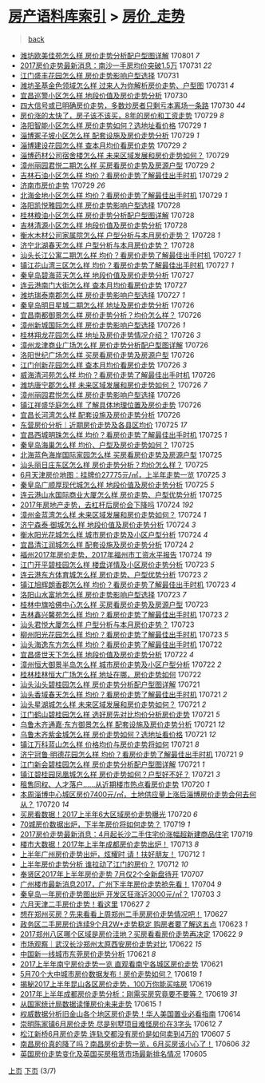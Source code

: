 [房产语料库索引](../../README.md)  > [房价_走势](房价_走势.md)
====
> [back](../README.md)

- [潍坊欧美佳苑怎么样 房价走势分析配户型图详解](http://jkwz.applinzi.com/ittc/6996801215869223953.html#%E6%BD%8D%E5%9D%8A%E6%AC%A7%E7%BE%8E%E4%BD%B3%E8%8B%91%E6%80%8E%E4%B9%88%E6%A0%B7+%E6%88%BF%E4%BB%B7%E8%B5%B0%E5%8A%BF%E5%88%86%E6%9E%90%E9%85%8D%E6%88%B7%E5%9E%8B%E5%9B%BE%E8%AF%A6%E8%A7%A3) 170801 *7* 
- [2017房价走势最新消息：南沙一手房均价突破1.5万](http://jkwz.applinzi.com/ittc/6996527838768137233.html#2017%E6%88%BF%E4%BB%B7%E8%B5%B0%E5%8A%BF%E6%9C%80%E6%96%B0%E6%B6%88%E6%81%AF%EF%BC%9A%E5%8D%97%E6%B2%99%E4%B8%80%E6%89%8B%E6%88%BF%E5%9D%87%E4%BB%B7%E7%AA%81%E7%A0%B41.5%E4%B8%87) 170731 *22* 
- [江门盛丰花园怎么样 房价走势影响户型选择](http://jkwz.applinzi.com/ittc/6996473190770279440.html#%E6%B1%9F%E9%97%A8%E7%9B%9B%E4%B8%B0%E8%8A%B1%E5%9B%AD%E6%80%8E%E4%B9%88%E6%A0%B7+%E6%88%BF%E4%BB%B7%E8%B5%B0%E5%8A%BF%E5%BD%B1%E5%93%8D%E6%88%B7%E5%9E%8B%E9%80%89%E6%8B%A9) 170731  
- [潍坊圣基金色领域怎么样 过来人为你解析房价走势、户型图](http://jkwz.applinzi.com/ittc/6996412143690581008.html#%E6%BD%8D%E5%9D%8A%E5%9C%A3%E5%9F%BA%E9%87%91%E8%89%B2%E9%A2%86%E5%9F%9F%E6%80%8E%E4%B9%88%E6%A0%B7+%E8%BF%87%E6%9D%A5%E4%BA%BA%E4%B8%BA%E4%BD%A0%E8%A7%A3%E6%9E%90%E6%88%BF%E4%BB%B7%E8%B5%B0%E5%8A%BF%E3%80%81%E6%88%B7%E5%9E%8B%E5%9B%BE) 170731 *4* 
- [宜昌巡警小区怎么样 地段价值及房价走势分析](http://jkwz.applinzi.com/ittc/6996044443478918160.html#%E5%AE%9C%E6%98%8C%E5%B7%A1%E8%AD%A6%E5%B0%8F%E5%8C%BA%E6%80%8E%E4%B9%88%E6%A0%B7+%E5%9C%B0%E6%AE%B5%E4%BB%B7%E5%80%BC%E5%8F%8A%E6%88%BF%E4%BB%B7%E8%B5%B0%E5%8A%BF%E5%88%86%E6%9E%90) 170730  
- [四大信号或已明确房价走势，多数炒房者只剩亏本离场一条路](http://jkwz.applinzi.com/ittc/6995933217470022673.html#%E5%9B%9B%E5%A4%A7%E4%BF%A1%E5%8F%B7%E6%88%96%E5%B7%B2%E6%98%8E%E7%A1%AE%E6%88%BF%E4%BB%B7%E8%B5%B0%E5%8A%BF%EF%BC%8C%E5%A4%9A%E6%95%B0%E7%82%92%E6%88%BF%E8%80%85%E5%8F%AA%E5%89%A9%E4%BA%8F%E6%9C%AC%E7%A6%BB%E5%9C%BA%E4%B8%80%E6%9D%A1%E8%B7%AF) 170730 *44* 
- [房价涨的太快了，房子该不该买，8年的房价和工资走势](http://jkwz.applinzi.com/ittc/6995762454439920656.html#%E6%88%BF%E4%BB%B7%E6%B6%A8%E7%9A%84%E5%A4%AA%E5%BF%AB%E4%BA%86%EF%BC%8C%E6%88%BF%E5%AD%90%E8%AF%A5%E4%B8%8D%E8%AF%A5%E4%B9%B0%EF%BC%8C8%E5%B9%B4%E7%9A%84%E6%88%BF%E4%BB%B7%E5%92%8C%E5%B7%A5%E8%B5%84%E8%B5%B0%E5%8A%BF) 170729 *8* 
- [洛阳智能小区怎么样 房价走势如何？选地址看价格](http://jkwz.applinzi.com/ittc/6995729020766127121.html#%E6%B4%9B%E9%98%B3%E6%99%BA%E8%83%BD%E5%B0%8F%E5%8C%BA%E6%80%8E%E4%B9%88%E6%A0%B7+%E6%88%BF%E4%BB%B7%E8%B5%B0%E5%8A%BF%E5%A6%82%E4%BD%95%EF%BC%9F%E9%80%89%E5%9C%B0%E5%9D%80%E7%9C%8B%E4%BB%B7%E6%A0%BC) 170729 *1* 
- [淄博冢子坡小区怎么样 配套设施及房价走势分析](http://jkwz.applinzi.com/ittc/6995726207516410897.html#%E6%B7%84%E5%8D%9A%E5%86%A2%E5%AD%90%E5%9D%A1%E5%B0%8F%E5%8C%BA%E6%80%8E%E4%B9%88%E6%A0%B7+%E9%85%8D%E5%A5%97%E8%AE%BE%E6%96%BD%E5%8F%8A%E6%88%BF%E4%BB%B7%E8%B5%B0%E5%8A%BF%E5%88%86%E6%9E%90) 170729 *1* 
- [淄博建设花园怎么样 查本月均价看房价走势](http://jkwz.applinzi.com/ittc/6995721509128373264.html#%E6%B7%84%E5%8D%9A%E5%BB%BA%E8%AE%BE%E8%8A%B1%E5%9B%AD%E6%80%8E%E4%B9%88%E6%A0%B7+%E6%9F%A5%E6%9C%AC%E6%9C%88%E5%9D%87%E4%BB%B7%E7%9C%8B%E6%88%BF%E4%BB%B7%E8%B5%B0%E5%8A%BF) 170729 *2* 
- [淄博药材公司宿舍楼怎么样 未来区域发展和房价走势如何？](http://jkwz.applinzi.com/ittc/6995713164103386128.html#%E6%B7%84%E5%8D%9A%E8%8D%AF%E6%9D%90%E5%85%AC%E5%8F%B8%E5%AE%BF%E8%88%8D%E6%A5%BC%E6%80%8E%E4%B9%88%E6%A0%B7+%E6%9C%AA%E6%9D%A5%E5%8C%BA%E5%9F%9F%E5%8F%91%E5%B1%95%E5%92%8C%E6%88%BF%E4%BB%B7%E8%B5%B0%E5%8A%BF%E5%A6%82%E4%BD%95%EF%BC%9F) 170729  
- [漳州丽园君悦二期怎么样 买房看房价走势及房源户型](http://jkwz.applinzi.com/ittc/6995703337817998353.html#%E6%BC%B3%E5%B7%9E%E4%B8%BD%E5%9B%AD%E5%90%9B%E6%82%A6%E4%BA%8C%E6%9C%9F%E6%80%8E%E4%B9%88%E6%A0%B7+%E4%B9%B0%E6%88%BF%E7%9C%8B%E6%88%BF%E4%BB%B7%E8%B5%B0%E5%8A%BF%E5%8F%8A%E6%88%BF%E6%BA%90%E6%88%B7%E5%9E%8B) 170729 *2* 
- [吉林石油小区怎么样 均价？看房价走势了解最佳出手时机](http://jkwz.applinzi.com/ittc/6995684284449686545.html#%E5%90%89%E6%9E%97%E7%9F%B3%E6%B2%B9%E5%B0%8F%E5%8C%BA%E6%80%8E%E4%B9%88%E6%A0%B7+%E5%9D%87%E4%BB%B7%EF%BC%9F%E7%9C%8B%E6%88%BF%E4%BB%B7%E8%B5%B0%E5%8A%BF%E4%BA%86%E8%A7%A3%E6%9C%80%E4%BD%B3%E5%87%BA%E6%89%8B%E6%97%B6%E6%9C%BA) 170729 *2* 
- [济南市房价走势](http://jkwz.applinzi.com/ittc/6995669329897849873.html#%E6%B5%8E%E5%8D%97%E5%B8%82%E6%88%BF%E4%BB%B7%E8%B5%B0%E5%8A%BF) 170729 *26* 
- [北海金地小区怎么样 均价？看房价走势了解最佳出手时机](http://jkwz.applinzi.com/ittc/6995668357729485840.html#%E5%8C%97%E6%B5%B7%E9%87%91%E5%9C%B0%E5%B0%8F%E5%8C%BA%E6%80%8E%E4%B9%88%E6%A0%B7+%E5%9D%87%E4%BB%B7%EF%BC%9F%E7%9C%8B%E6%88%BF%E4%BB%B7%E8%B5%B0%E5%8A%BF%E4%BA%86%E8%A7%A3%E6%9C%80%E4%BD%B3%E5%87%BA%E6%89%8B%E6%97%B6%E6%9C%BA) 170729 *1* 
- [洛阳凯悦雅园怎么样 房价走势影响户型选择](http://jkwz.applinzi.com/ittc/6995358643107922960.html#%E6%B4%9B%E9%98%B3%E5%87%AF%E6%82%A6%E9%9B%85%E5%9B%AD%E6%80%8E%E4%B9%88%E6%A0%B7+%E6%88%BF%E4%BB%B7%E8%B5%B0%E5%8A%BF%E5%BD%B1%E5%93%8D%E6%88%B7%E5%9E%8B%E9%80%89%E6%8B%A9) 170728  
- [桂林粮油小区怎么样 房价走势分析配户型图详解](http://jkwz.applinzi.com/ittc/6995351612699444240.html#%E6%A1%82%E6%9E%97%E7%B2%AE%E6%B2%B9%E5%B0%8F%E5%8C%BA%E6%80%8E%E4%B9%88%E6%A0%B7+%E6%88%BF%E4%BB%B7%E8%B5%B0%E5%8A%BF%E5%88%86%E6%9E%90%E9%85%8D%E6%88%B7%E5%9E%8B%E5%9B%BE%E8%AF%A6%E8%A7%A3) 170728  
- [吉林清源小区怎么样 地段价值及房价走势分析](http://jkwz.applinzi.com/ittc/6995347142083085329.html#%E5%90%89%E6%9E%97%E6%B8%85%E6%BA%90%E5%B0%8F%E5%8C%BA%E6%80%8E%E4%B9%88%E6%A0%B7+%E5%9C%B0%E6%AE%B5%E4%BB%B7%E5%80%BC%E5%8F%8A%E6%88%BF%E4%BB%B7%E8%B5%B0%E5%8A%BF%E5%88%86%E6%9E%90) 170728  
- [衡水木材公司家属院怎么样 户型分析与本月房价走势？](http://jkwz.applinzi.com/ittc/6995320214672376848.html#%E8%A1%A1%E6%B0%B4%E6%9C%A8%E6%9D%90%E5%85%AC%E5%8F%B8%E5%AE%B6%E5%B1%9E%E9%99%A2%E6%80%8E%E4%B9%88%E6%A0%B7+%E6%88%B7%E5%9E%8B%E5%88%86%E6%9E%90%E4%B8%8E%E6%9C%AC%E6%9C%88%E6%88%BF%E4%BB%B7%E8%B5%B0%E5%8A%BF%EF%BC%9F) 170728 *1* 
- [济宁北湖春天怎么样 户型分析与本月房价走势？](http://jkwz.applinzi.com/ittc/6995311967819269136.html#%E6%B5%8E%E5%AE%81%E5%8C%97%E6%B9%96%E6%98%A5%E5%A4%A9%E6%80%8E%E4%B9%88%E6%A0%B7+%E6%88%B7%E5%9E%8B%E5%88%86%E6%9E%90%E4%B8%8E%E6%9C%AC%E6%9C%88%E6%88%BF%E4%BB%B7%E8%B5%B0%E5%8A%BF%EF%BC%9F) 170728  
- [汕头长江公寓二期怎么样 均价？看房价走势了解最佳出手时机](http://jkwz.applinzi.com/ittc/6994973176155866129.html#%E6%B1%95%E5%A4%B4%E9%95%BF%E6%B1%9F%E5%85%AC%E5%AF%93%E4%BA%8C%E6%9C%9F%E6%80%8E%E4%B9%88%E6%A0%B7+%E5%9D%87%E4%BB%B7%EF%BC%9F%E7%9C%8B%E6%88%BF%E4%BB%B7%E8%B5%B0%E5%8A%BF%E4%BA%86%E8%A7%A3%E6%9C%80%E4%BD%B3%E5%87%BA%E6%89%8B%E6%97%B6%E6%9C%BA) 170727 *1* 
- [镇江花山湾三区怎么样 均价？看房价走势了解最佳出手时机](http://jkwz.applinzi.com/ittc/6994965324204868624.html#%E9%95%87%E6%B1%9F%E8%8A%B1%E5%B1%B1%E6%B9%BE%E4%B8%89%E5%8C%BA%E6%80%8E%E4%B9%88%E6%A0%B7+%E5%9D%87%E4%BB%B7%EF%BC%9F%E7%9C%8B%E6%88%BF%E4%BB%B7%E8%B5%B0%E5%8A%BF%E4%BA%86%E8%A7%A3%E6%9C%80%E4%BD%B3%E5%87%BA%E6%89%8B%E6%97%B6%E6%9C%BA) 170727 *1* 
- [秦皇岛碧海蓝天怎么样 地段价值及房价走势分析](http://jkwz.applinzi.com/ittc/6994941276175467536.html#%E7%A7%A6%E7%9A%87%E5%B2%9B%E7%A2%A7%E6%B5%B7%E8%93%9D%E5%A4%A9%E6%80%8E%E4%B9%88%E6%A0%B7+%E5%9C%B0%E6%AE%B5%E4%BB%B7%E5%80%BC%E5%8F%8A%E6%88%BF%E4%BB%B7%E8%B5%B0%E5%8A%BF%E5%88%86%E6%9E%90) 170727  
- [连云港南门大街怎么样 查本月均价看房价走势](http://jkwz.applinzi.com/ittc/6994927998862885904.html#%E8%BF%9E%E4%BA%91%E6%B8%AF%E5%8D%97%E9%97%A8%E5%A4%A7%E8%A1%97%E6%80%8E%E4%B9%88%E6%A0%B7+%E6%9F%A5%E6%9C%AC%E6%9C%88%E5%9D%87%E4%BB%B7%E7%9C%8B%E6%88%BF%E4%BB%B7%E8%B5%B0%E5%8A%BF) 170727  
- [潍坊瑞泰南郡怎么样 房价走势影响户型选择](http://jkwz.applinzi.com/ittc/6994915657475687440.html#%E6%BD%8D%E5%9D%8A%E7%91%9E%E6%B3%B0%E5%8D%97%E9%83%A1%E6%80%8E%E4%B9%88%E6%A0%B7+%E6%88%BF%E4%BB%B7%E8%B5%B0%E5%8A%BF%E5%BD%B1%E5%93%8D%E6%88%B7%E5%9E%8B%E9%80%89%E6%8B%A9) 170727 *1* 
- [秦皇岛明日星城二期怎么样 地址及房价走势分析](http://jkwz.applinzi.com/ittc/6994609393898095633.html#%E7%A7%A6%E7%9A%87%E5%B2%9B%E6%98%8E%E6%97%A5%E6%98%9F%E5%9F%8E%E4%BA%8C%E6%9C%9F%E6%80%8E%E4%B9%88%E6%A0%B7+%E5%9C%B0%E5%9D%80%E5%8F%8A%E6%88%BF%E4%BB%B7%E8%B5%B0%E5%8A%BF%E5%88%86%E6%9E%90) 170726  
- [宜昌南都御景怎么样 房价走势分析？均价怎么样？](http://jkwz.applinzi.com/ittc/6994609375417992208.html#%E5%AE%9C%E6%98%8C%E5%8D%97%E9%83%BD%E5%BE%A1%E6%99%AF%E6%80%8E%E4%B9%88%E6%A0%B7+%E6%88%BF%E4%BB%B7%E8%B5%B0%E5%8A%BF%E5%88%86%E6%9E%90%EF%BC%9F%E5%9D%87%E4%BB%B7%E6%80%8E%E4%B9%88%E6%A0%B7%EF%BC%9F) 170726  
- [漳州新城国际怎么样 房价走势影响户型选择](http://jkwz.applinzi.com/ittc/6994601845404992528.html#%E6%BC%B3%E5%B7%9E%E6%96%B0%E5%9F%8E%E5%9B%BD%E9%99%85%E6%80%8E%E4%B9%88%E6%A0%B7+%E6%88%BF%E4%BB%B7%E8%B5%B0%E5%8A%BF%E5%BD%B1%E5%93%8D%E6%88%B7%E5%9E%8B%E9%80%89%E6%8B%A9) 170726 *1* 
- [桂林翔龙花园怎么样 地址及房价走势情况介绍？](http://jkwz.applinzi.com/ittc/6994601845379826704.html#%E6%A1%82%E6%9E%97%E7%BF%94%E9%BE%99%E8%8A%B1%E5%9B%AD%E6%80%8E%E4%B9%88%E6%A0%B7+%E5%9C%B0%E5%9D%80%E5%8F%8A%E6%88%BF%E4%BB%B7%E8%B5%B0%E5%8A%BF%E6%83%85%E5%86%B5%E4%BB%8B%E7%BB%8D%EF%BC%9F) 170726 *3* 
- [漳州龙津商业广场怎么样 房价走势分析配户型图详解](http://jkwz.applinzi.com/ittc/6994560255772853264.html#%E6%BC%B3%E5%B7%9E%E9%BE%99%E6%B4%A5%E5%95%86%E4%B8%9A%E5%B9%BF%E5%9C%BA%E6%80%8E%E4%B9%88%E6%A0%B7+%E6%88%BF%E4%BB%B7%E8%B5%B0%E5%8A%BF%E5%88%86%E6%9E%90%E9%85%8D%E6%88%B7%E5%9E%8B%E5%9B%BE%E8%AF%A6%E8%A7%A3) 170726  
- [洛阳世纪广场怎么样 买房看房价走势及房源户型](http://jkwz.applinzi.com/ittc/6994559235277718545.html#%E6%B4%9B%E9%98%B3%E4%B8%96%E7%BA%AA%E5%B9%BF%E5%9C%BA%E6%80%8E%E4%B9%88%E6%A0%B7+%E4%B9%B0%E6%88%BF%E7%9C%8B%E6%88%BF%E4%BB%B7%E8%B5%B0%E5%8A%BF%E5%8F%8A%E6%88%BF%E6%BA%90%E6%88%B7%E5%9E%8B) 170726  
- [江门创新花园怎么样 查本月均价看房价走势](http://jkwz.applinzi.com/ittc/6994559216369796112.html#%E6%B1%9F%E9%97%A8%E5%88%9B%E6%96%B0%E8%8A%B1%E5%9B%AD%E6%80%8E%E4%B9%88%E6%A0%B7+%E6%9F%A5%E6%9C%AC%E6%9C%88%E5%9D%87%E4%BB%B7%E7%9C%8B%E6%88%BF%E4%BB%B7%E8%B5%B0%E5%8A%BF) 170726 *3* 
- [威海清河苑怎么样 均价？看房价走势了解最佳出手时机](http://jkwz.applinzi.com/ittc/6994553437487105041.html#%E5%A8%81%E6%B5%B7%E6%B8%85%E6%B2%B3%E8%8B%91%E6%80%8E%E4%B9%88%E6%A0%B7+%E5%9D%87%E4%BB%B7%EF%BC%9F%E7%9C%8B%E6%88%BF%E4%BB%B7%E8%B5%B0%E5%8A%BF%E4%BA%86%E8%A7%A3%E6%9C%80%E4%BD%B3%E5%87%BA%E6%89%8B%E6%97%B6%E6%9C%BA) 170726  
- [潍坊唐宁郡怎么样 未来区域发展和房价走势如何？](http://jkwz.applinzi.com/ittc/6994551919430075408.html#%E6%BD%8D%E5%9D%8A%E5%94%90%E5%AE%81%E9%83%A1%E6%80%8E%E4%B9%88%E6%A0%B7+%E6%9C%AA%E6%9D%A5%E5%8C%BA%E5%9F%9F%E5%8F%91%E5%B1%95%E5%92%8C%E6%88%BF%E4%BB%B7%E8%B5%B0%E5%8A%BF%E5%A6%82%E4%BD%95%EF%BC%9F) 170726 *7* 
- [漳州丽园君悦怎么样 房价走势影响户型选择](http://jkwz.applinzi.com/ittc/6994550385245946896.html#%E6%BC%B3%E5%B7%9E%E4%B8%BD%E5%9B%AD%E5%90%9B%E6%82%A6%E6%80%8E%E4%B9%88%E6%A0%B7+%E6%88%BF%E4%BB%B7%E8%B5%B0%E5%8A%BF%E5%BD%B1%E5%93%8D%E6%88%B7%E5%9E%8B%E9%80%89%E6%8B%A9) 170726  
- [镇江祥盛华庭怎么样 了解具体地理位置及房价走势](http://jkwz.applinzi.com/ittc/6994547529004614672.html#%E9%95%87%E6%B1%9F%E7%A5%A5%E7%9B%9B%E5%8D%8E%E5%BA%AD%E6%80%8E%E4%B9%88%E6%A0%B7+%E4%BA%86%E8%A7%A3%E5%85%B7%E4%BD%93%E5%9C%B0%E7%90%86%E4%BD%8D%E7%BD%AE%E5%8F%8A%E6%88%BF%E4%BB%B7%E8%B5%B0%E5%8A%BF) 170726  
- [宜昌长河湾怎么样 配套设施及房价走势分析](http://jkwz.applinzi.com/ittc/6994534643893011472.html#%E5%AE%9C%E6%98%8C%E9%95%BF%E6%B2%B3%E6%B9%BE%E6%80%8E%E4%B9%88%E6%A0%B7+%E9%85%8D%E5%A5%97%E8%AE%BE%E6%96%BD%E5%8F%8A%E6%88%BF%E4%BB%B7%E8%B5%B0%E5%8A%BF%E5%88%86%E6%9E%90) 170726  
- [东营房价分析｜近期房价走势及各县区均价](http://jkwz.applinzi.com/ittc/6994309725809017872.html#%E4%B8%9C%E8%90%A5%E6%88%BF%E4%BB%B7%E5%88%86%E6%9E%90%EF%BD%9C%E8%BF%91%E6%9C%9F%E6%88%BF%E4%BB%B7%E8%B5%B0%E5%8A%BF%E5%8F%8A%E5%90%84%E5%8E%BF%E5%8C%BA%E5%9D%87%E4%BB%B7) 170725 *17* 
- [宜昌西城明珠怎么样 均价？看房价走势了解最佳出手时机](http://jkwz.applinzi.com/ittc/6994244272583607312.html#%E5%AE%9C%E6%98%8C%E8%A5%BF%E5%9F%8E%E6%98%8E%E7%8F%A0%E6%80%8E%E4%B9%88%E6%A0%B7+%E5%9D%87%E4%BB%B7%EF%BC%9F%E7%9C%8B%E6%88%BF%E4%BB%B7%E8%B5%B0%E5%8A%BF%E4%BA%86%E8%A7%A3%E6%9C%80%E4%BD%B3%E5%87%BA%E6%89%8B%E6%97%B6%E6%9C%BA) 170725 *1* 
- [秦皇岛海巢怎么样 均价、户型及房价走势如何？](http://jkwz.applinzi.com/ittc/6994220229889360913.html#%E7%A7%A6%E7%9A%87%E5%B2%9B%E6%B5%B7%E5%B7%A2%E6%80%8E%E4%B9%88%E6%A0%B7+%E5%9D%87%E4%BB%B7%E3%80%81%E6%88%B7%E5%9E%8B%E5%8F%8A%E6%88%BF%E4%BB%B7%E8%B5%B0%E5%8A%BF%E5%A6%82%E4%BD%95%EF%BC%9F) 170725  
- [北海蓝色海岸国际家园怎么样 买房看房价走势及房源户型](http://jkwz.applinzi.com/ittc/6994217917150135313.html#%E5%8C%97%E6%B5%B7%E8%93%9D%E8%89%B2%E6%B5%B7%E5%B2%B8%E5%9B%BD%E9%99%85%E5%AE%B6%E5%9B%AD%E6%80%8E%E4%B9%88%E6%A0%B7+%E4%B9%B0%E6%88%BF%E7%9C%8B%E6%88%BF%E4%BB%B7%E8%B5%B0%E5%8A%BF%E5%8F%8A%E6%88%BF%E6%BA%90%E6%88%B7%E5%9E%8B) 170725  
- [汕头丽日庄东区怎么样 房价走势分析？均价怎么样？](http://jkwz.applinzi.com/ittc/6994192035601712144.html#%E6%B1%95%E5%A4%B4%E4%B8%BD%E6%97%A5%E5%BA%84%E4%B8%9C%E5%8C%BA%E6%80%8E%E4%B9%88%E6%A0%B7+%E6%88%BF%E4%BB%B7%E8%B5%B0%E5%8A%BF%E5%88%86%E6%9E%90%EF%BC%9F%E5%9D%87%E4%BB%B7%E6%80%8E%E4%B9%88%E6%A0%B7%EF%BC%9F) 170725  
- [6月天津房价地图：挂牌价27775元/㎡，上半年走势一览](http://jkwz.applinzi.com/ittc/6994191805347005456.html#6%E6%9C%88%E5%A4%A9%E6%B4%A5%E6%88%BF%E4%BB%B7%E5%9C%B0%E5%9B%BE%EF%BC%9A%E6%8C%82%E7%89%8C%E4%BB%B727775%E5%85%83%2F%E3%8E%A1%EF%BC%8C%E4%B8%8A%E5%8D%8A%E5%B9%B4%E8%B5%B0%E5%8A%BF%E4%B8%80%E8%A7%88) 170725 *3* 
- [秦皇岛广顺厚现代城怎么样 地段价值及房价走势分析](http://jkwz.applinzi.com/ittc/6994181592703304721.html#%E7%A7%A6%E7%9A%87%E5%B2%9B%E5%B9%BF%E9%A1%BA%E5%8E%9A%E7%8E%B0%E4%BB%A3%E5%9F%8E%E6%80%8E%E4%B9%88%E6%A0%B7+%E5%9C%B0%E6%AE%B5%E4%BB%B7%E5%80%BC%E5%8F%8A%E6%88%BF%E4%BB%B7%E8%B5%B0%E5%8A%BF%E5%88%86%E6%9E%90) 170725 *5* 
- [连云港山水国际商业大厦怎么样 房价走势、户型优势分析](http://jkwz.applinzi.com/ittc/6994177752650220560.html#%E8%BF%9E%E4%BA%91%E6%B8%AF%E5%B1%B1%E6%B0%B4%E5%9B%BD%E9%99%85%E5%95%86%E4%B8%9A%E5%A4%A7%E5%8E%A6%E6%80%8E%E4%B9%88%E6%A0%B7+%E6%88%BF%E4%BB%B7%E8%B5%B0%E5%8A%BF%E3%80%81%E6%88%B7%E5%9E%8B%E4%BC%98%E5%8A%BF%E5%88%86%E6%9E%90) 170725  
- [2017年房地产走势，去杠杆后房价会下降吗](http://jkwz.applinzi.com/ittc/6993913881205146640.html#2017%E5%B9%B4%E6%88%BF%E5%9C%B0%E4%BA%A7%E8%B5%B0%E5%8A%BF%EF%BC%8C%E5%8E%BB%E6%9D%A0%E6%9D%86%E5%90%8E%E6%88%BF%E4%BB%B7%E4%BC%9A%E4%B8%8B%E9%99%8D%E5%90%97) 170724 *192* 
- [漳州金蓝湾怎么样 未来区域发展和房价走势如何？](http://jkwz.applinzi.com/ittc/6993881663430722576.html#%E6%BC%B3%E5%B7%9E%E9%87%91%E8%93%9D%E6%B9%BE%E6%80%8E%E4%B9%88%E6%A0%B7+%E6%9C%AA%E6%9D%A5%E5%8C%BA%E5%9F%9F%E5%8F%91%E5%B1%95%E5%92%8C%E6%88%BF%E4%BB%B7%E8%B5%B0%E5%8A%BF%E5%A6%82%E4%BD%95%EF%BC%9F) 170724 *1* 
- [济宁森泰·御城怎么样 地段价值及房价走势分析](http://jkwz.applinzi.com/ittc/6993871573730460689.html#%E6%B5%8E%E5%AE%81%E6%A3%AE%E6%B3%B0%C2%B7%E5%BE%A1%E5%9F%8E%E6%80%8E%E4%B9%88%E6%A0%B7+%E5%9C%B0%E6%AE%B5%E4%BB%B7%E5%80%BC%E5%8F%8A%E6%88%BF%E4%BB%B7%E8%B5%B0%E5%8A%BF%E5%88%86%E6%9E%90) 170724 *3* 
- [衡水阳光花城怎么样 城市房价走势及小区户型分析](http://jkwz.applinzi.com/ittc/6993854046577099793.html#%E8%A1%A1%E6%B0%B4%E9%98%B3%E5%85%89%E8%8A%B1%E5%9F%8E%E6%80%8E%E4%B9%88%E6%A0%B7+%E5%9F%8E%E5%B8%82%E6%88%BF%E4%BB%B7%E8%B5%B0%E5%8A%BF%E5%8F%8A%E5%B0%8F%E5%8C%BA%E6%88%B7%E5%9E%8B%E5%88%86%E6%9E%90) 170724 *4* 
- [宜昌清江润城怎么样 配套设施及房价走势分析](http://jkwz.applinzi.com/ittc/6993801338604225552.html#%E5%AE%9C%E6%98%8C%E6%B8%85%E6%B1%9F%E6%B6%A6%E5%9F%8E%E6%80%8E%E4%B9%88%E6%A0%B7+%E9%85%8D%E5%A5%97%E8%AE%BE%E6%96%BD%E5%8F%8A%E6%88%BF%E4%BB%B7%E8%B5%B0%E5%8A%BF%E5%88%86%E6%9E%90) 170724 *2* 
- [福州2017年房价走势，2017年福州市工资水平报告](http://jkwz.applinzi.com/ittc/6993786558317331472.html#%E7%A6%8F%E5%B7%9E2017%E5%B9%B4%E6%88%BF%E4%BB%B7%E8%B5%B0%E5%8A%BF%EF%BC%8C2017%E5%B9%B4%E7%A6%8F%E5%B7%9E%E5%B8%82%E5%B7%A5%E8%B5%84%E6%B0%B4%E5%B9%B3%E6%8A%A5%E5%91%8A) 170724 *19* 
- [江门开平碧桂园怎么样 楼盘详情及小区房价走势分析](http://jkwz.applinzi.com/ittc/6993499568355148816.html#%E6%B1%9F%E9%97%A8%E5%BC%80%E5%B9%B3%E7%A2%A7%E6%A1%82%E5%9B%AD%E6%80%8E%E4%B9%88%E6%A0%B7+%E6%A5%BC%E7%9B%98%E8%AF%A6%E6%83%85%E5%8F%8A%E5%B0%8F%E5%8C%BA%E6%88%BF%E4%BB%B7%E8%B5%B0%E5%8A%BF%E5%88%86%E6%9E%90) 170723 *5* 
- [连云港东方体育城怎么样 房价走势、户型优势分析](http://jkwz.applinzi.com/ittc/6993485005039600656.html#%E8%BF%9E%E4%BA%91%E6%B8%AF%E4%B8%9C%E6%96%B9%E4%BD%93%E8%82%B2%E5%9F%8E%E6%80%8E%E4%B9%88%E6%A0%B7+%E6%88%BF%E4%BB%B7%E8%B5%B0%E5%8A%BF%E3%80%81%E6%88%B7%E5%9E%8B%E4%BC%98%E5%8A%BF%E5%88%86%E6%9E%90) 170723 *2* 
- [镇江旭辉朗香郡怎么样 均价？看房价走势了解最佳出手时机](http://jkwz.applinzi.com/ittc/6993471223001252880.html#%E9%95%87%E6%B1%9F%E6%97%AD%E8%BE%89%E6%9C%97%E9%A6%99%E9%83%A1%E6%80%8E%E4%B9%88%E6%A0%B7+%E5%9D%87%E4%BB%B7%EF%BC%9F%E7%9C%8B%E6%88%BF%E4%BB%B7%E8%B5%B0%E5%8A%BF%E4%BA%86%E8%A7%A3%E6%9C%80%E4%BD%B3%E5%87%BA%E6%89%8B%E6%97%B6%E6%9C%BA) 170723 *4* 
- [洛阳山水富地怎么样 房价走势影响户型选择](http://jkwz.applinzi.com/ittc/6993465133568099345.html#%E6%B4%9B%E9%98%B3%E5%B1%B1%E6%B0%B4%E5%AF%8C%E5%9C%B0%E6%80%8E%E4%B9%88%E6%A0%B7+%E6%88%BF%E4%BB%B7%E8%B5%B0%E5%8A%BF%E5%BD%B1%E5%93%8D%E6%88%B7%E5%9E%8B%E9%80%89%E6%8B%A9) 170723 *7* 
- [桂林中旗哈佛中心怎么样 买房看房价走势及房源户型](http://jkwz.applinzi.com/ittc/6993457256832959504.html#%E6%A1%82%E6%9E%97%E4%B8%AD%E6%97%97%E5%93%88%E4%BD%9B%E4%B8%AD%E5%BF%83%E6%80%8E%E4%B9%88%E6%A0%B7+%E4%B9%B0%E6%88%BF%E7%9C%8B%E6%88%BF%E4%BB%B7%E8%B5%B0%E5%8A%BF%E5%8F%8A%E6%88%BF%E6%BA%90%E6%88%B7%E5%9E%8B) 170723  
- [吉林鑫兴馨苑怎么样 均价？看房价走势了解最佳出手时机](http://jkwz.applinzi.com/ittc/6993453089238303760.html#%E5%90%89%E6%9E%97%E9%91%AB%E5%85%B4%E9%A6%A8%E8%8B%91%E6%80%8E%E4%B9%88%E6%A0%B7+%E5%9D%87%E4%BB%B7%EF%BC%9F%E7%9C%8B%E6%88%BF%E4%BB%B7%E8%B5%B0%E5%8A%BF%E4%BA%86%E8%A7%A3%E6%9C%80%E4%BD%B3%E5%87%BA%E6%89%8B%E6%97%B6%E6%9C%BA) 170723 *2* 
- [汕头君悦大厦怎么样 户型分析与本月房价走势？](http://jkwz.applinzi.com/ittc/6993453088110019601.html#%E6%B1%95%E5%A4%B4%E5%90%9B%E6%82%A6%E5%A4%A7%E5%8E%A6%E6%80%8E%E4%B9%88%E6%A0%B7+%E6%88%B7%E5%9E%8B%E5%88%86%E6%9E%90%E4%B8%8E%E6%9C%AC%E6%9C%88%E6%88%BF%E4%BB%B7%E8%B5%B0%E5%8A%BF%EF%BC%9F) 170723  
- [柳州阳光花园怎么样 均价？看房价走势了解最佳出手时机](http://jkwz.applinzi.com/ittc/6993429616931636241.html#%E6%9F%B3%E5%B7%9E%E9%98%B3%E5%85%89%E8%8A%B1%E5%9B%AD%E6%80%8E%E4%B9%88%E6%A0%B7+%E5%9D%87%E4%BB%B7%EF%BC%9F%E7%9C%8B%E6%88%BF%E4%BB%B7%E8%B5%B0%E5%8A%BF%E4%BA%86%E8%A7%A3%E6%9C%80%E4%BD%B3%E5%87%BA%E6%89%8B%E6%97%B6%E6%9C%BA) 170723 *5* 
- [汕头海逸东方怎么样 均价？看房价走势了解最佳出手时机](http://jkwz.applinzi.com/ittc/6993147982760117264.html#%E6%B1%95%E5%A4%B4%E6%B5%B7%E9%80%B8%E4%B8%9C%E6%96%B9%E6%80%8E%E4%B9%88%E6%A0%B7+%E5%9D%87%E4%BB%B7%EF%BC%9F%E7%9C%8B%E6%88%BF%E4%BB%B7%E8%B5%B0%E5%8A%BF%E4%BA%86%E8%A7%A3%E6%9C%80%E4%BD%B3%E5%87%BA%E6%89%8B%E6%97%B6%E6%9C%BA) 170722  
- [宜昌盛世天下怎么样 地段价值及房价走势分析](http://jkwz.applinzi.com/ittc/6993071309855392784.html#%E5%AE%9C%E6%98%8C%E7%9B%9B%E4%B8%96%E5%A4%A9%E4%B8%8B%E6%80%8E%E4%B9%88%E6%A0%B7+%E5%9C%B0%E6%AE%B5%E4%BB%B7%E5%80%BC%E5%8F%8A%E6%88%BF%E4%BB%B7%E8%B5%B0%E5%8A%BF%E5%88%86%E6%9E%90) 170722 *4* 
- [漳州恒大御景半岛怎么样 城市房价走势及小区户型分析](http://jkwz.applinzi.com/ittc/6993058358993880081.html#%E6%BC%B3%E5%B7%9E%E6%81%92%E5%A4%A7%E5%BE%A1%E6%99%AF%E5%8D%8A%E5%B2%9B%E6%80%8E%E4%B9%88%E6%A0%B7+%E5%9F%8E%E5%B8%82%E6%88%BF%E4%BB%B7%E8%B5%B0%E5%8A%BF%E5%8F%8A%E5%B0%8F%E5%8C%BA%E6%88%B7%E5%9E%8B%E5%88%86%E6%9E%90) 170722 *2* 
- [桂林桂林恒大广场怎么样 地址在哪，房价走势如何](http://jkwz.applinzi.com/ittc/6993045377107100689.html#%E6%A1%82%E6%9E%97%E6%A1%82%E6%9E%97%E6%81%92%E5%A4%A7%E5%B9%BF%E5%9C%BA%E6%80%8E%E4%B9%88%E6%A0%B7+%E5%9C%B0%E5%9D%80%E5%9C%A8%E5%93%AA%EF%BC%8C%E6%88%BF%E4%BB%B7%E8%B5%B0%E5%8A%BF%E5%A6%82%E4%BD%95) 170722  
- [汕头汕头碧桂园怎么样 房价走势分析配户型图详解](http://jkwz.applinzi.com/ittc/6992733363927254033.html#%E6%B1%95%E5%A4%B4%E6%B1%95%E5%A4%B4%E7%A2%A7%E6%A1%82%E5%9B%AD%E6%80%8E%E4%B9%88%E6%A0%B7+%E6%88%BF%E4%BB%B7%E8%B5%B0%E5%8A%BF%E5%88%86%E6%9E%90%E9%85%8D%E6%88%B7%E5%9E%8B%E5%9B%BE%E8%AF%A6%E8%A7%A3) 170721  
- [汕头香域春天怎么样 均价？看房价走势了解最佳出手时机](http://jkwz.applinzi.com/ittc/6992728532823049232.html#%E6%B1%95%E5%A4%B4%E9%A6%99%E5%9F%9F%E6%98%A5%E5%A4%A9%E6%80%8E%E4%B9%88%E6%A0%B7+%E5%9D%87%E4%BB%B7%EF%BC%9F%E7%9C%8B%E6%88%BF%E4%BB%B7%E8%B5%B0%E5%8A%BF%E4%BA%86%E8%A7%A3%E6%9C%80%E4%BD%B3%E5%87%BA%E6%89%8B%E6%97%B6%E6%9C%BA) 170721 *2* 
- [汕头星湖城怎么样 未来区域发展和房价走势如何？](http://jkwz.applinzi.com/ittc/6992711019347313680.html#%E6%B1%95%E5%A4%B4%E6%98%9F%E6%B9%96%E5%9F%8E%E6%80%8E%E4%B9%88%E6%A0%B7+%E6%9C%AA%E6%9D%A5%E5%8C%BA%E5%9F%9F%E5%8F%91%E5%B1%95%E5%92%8C%E6%88%BF%E4%BB%B7%E8%B5%B0%E5%8A%BF%E5%A6%82%E4%BD%95%EF%BC%9F) 170721 *2* 
- [江门鹤山碧桂园怎么样 选好房先对比均价分析房价走势](http://jkwz.applinzi.com/ittc/6992705498124911632.html#%E6%B1%9F%E9%97%A8%E9%B9%A4%E5%B1%B1%E7%A2%A7%E6%A1%82%E5%9B%AD%E6%80%8E%E4%B9%88%E6%A0%B7+%E9%80%89%E5%A5%BD%E6%88%BF%E5%85%88%E5%AF%B9%E6%AF%94%E5%9D%87%E4%BB%B7%E5%88%86%E6%9E%90%E6%88%BF%E4%BB%B7%E8%B5%B0%E5%8A%BF) 170721 *5* 
- [乌鲁木齐通嘉·东方御景怎么样 配套设施及房价走势分析](http://jkwz.applinzi.com/ittc/6992701561799967760.html#%E4%B9%8C%E9%B2%81%E6%9C%A8%E9%BD%90%E9%80%9A%E5%98%89%C2%B7%E4%B8%9C%E6%96%B9%E5%BE%A1%E6%99%AF%E6%80%8E%E4%B9%88%E6%A0%B7+%E9%85%8D%E5%A5%97%E8%AE%BE%E6%96%BD%E5%8F%8A%E6%88%BF%E4%BB%B7%E8%B5%B0%E5%8A%BF%E5%88%86%E6%9E%90) 170721 *12* 
- [乌鲁木齐紫金城怎么样 房价走势如何？选地址看价格](http://jkwz.applinzi.com/ittc/6992696192990184464.html#%E4%B9%8C%E9%B2%81%E6%9C%A8%E9%BD%90%E7%B4%AB%E9%87%91%E5%9F%8E%E6%80%8E%E4%B9%88%E6%A0%B7+%E6%88%BF%E4%BB%B7%E8%B5%B0%E5%8A%BF%E5%A6%82%E4%BD%95%EF%BC%9F%E9%80%89%E5%9C%B0%E5%9D%80%E7%9C%8B%E4%BB%B7%E6%A0%BC) 170721 *12* 
- [镇江万科蓝山怎么样 价格均价与房价走势将如何](http://jkwz.applinzi.com/ittc/6992687448143168529.html#%E9%95%87%E6%B1%9F%E4%B8%87%E7%A7%91%E8%93%9D%E5%B1%B1%E6%80%8E%E4%B9%88%E6%A0%B7+%E4%BB%B7%E6%A0%BC%E5%9D%87%E4%BB%B7%E4%B8%8E%E6%88%BF%E4%BB%B7%E8%B5%B0%E5%8A%BF%E5%B0%86%E5%A6%82%E4%BD%95) 170721 *8* 
- [济宁冠鲁·明德花园怎么样 均价？看房价走势了解最佳出手时机](http://jkwz.applinzi.com/ittc/6992681408999719952.html#%E6%B5%8E%E5%AE%81%E5%86%A0%E9%B2%81%C2%B7%E6%98%8E%E5%BE%B7%E8%8A%B1%E5%9B%AD%E6%80%8E%E4%B9%88%E6%A0%B7+%E5%9D%87%E4%BB%B7%EF%BC%9F%E7%9C%8B%E6%88%BF%E4%BB%B7%E8%B5%B0%E5%8A%BF%E4%BA%86%E8%A7%A3%E6%9C%80%E4%BD%B3%E5%87%BA%E6%89%8B%E6%97%B6%E6%9C%BA) 170721 *9* 
- [江门新会碧桂园怎么样 房价走势分析配户型图详解](http://jkwz.applinzi.com/ittc/6992679957237859344.html#%E6%B1%9F%E9%97%A8%E6%96%B0%E4%BC%9A%E7%A2%A7%E6%A1%82%E5%9B%AD%E6%80%8E%E4%B9%88%E6%A0%B7+%E6%88%BF%E4%BB%B7%E8%B5%B0%E5%8A%BF%E5%88%86%E6%9E%90%E9%85%8D%E6%88%B7%E5%9E%8B%E5%9B%BE%E8%AF%A6%E8%A7%A3) 170721 *1* 
- [镇江碧桂园凤凰城怎么样 房价走势如何？户型好不好？](http://jkwz.applinzi.com/ittc/6992679552709821457.html#%E9%95%87%E6%B1%9F%E7%A2%A7%E6%A1%82%E5%9B%AD%E5%87%A4%E5%87%B0%E5%9F%8E%E6%80%8E%E4%B9%88%E6%A0%B7+%E6%88%BF%E4%BB%B7%E8%B5%B0%E5%8A%BF%E5%A6%82%E4%BD%95%EF%BC%9F%E6%88%B7%E5%9E%8B%E5%A5%BD%E4%B8%8D%E5%A5%BD%EF%BC%9F) 170721 *3* 
- [租售同权、人才落户……从近期楼市热点看房价走势](http://jkwz.applinzi.com/ittc/6992479897375998992.html#%E7%A7%9F%E5%94%AE%E5%90%8C%E6%9D%83%E3%80%81%E4%BA%BA%E6%89%8D%E8%90%BD%E6%88%B7%E2%80%A6%E2%80%A6%E4%BB%8E%E8%BF%91%E6%9C%9F%E6%A5%BC%E5%B8%82%E7%83%AD%E7%82%B9%E7%9C%8B%E6%88%BF%E4%BB%B7%E8%B5%B0%E5%8A%BF) 170720 *1* 
- [本周淄博中心城区房价7400元/㎡，土地供应量上涨后淄博房价走势会何去何从？](http://jkwz.applinzi.com/ittc/6992440570323403792.html#%E6%9C%AC%E5%91%A8%E6%B7%84%E5%8D%9A%E4%B8%AD%E5%BF%83%E5%9F%8E%E5%8C%BA%E6%88%BF%E4%BB%B77400%E5%85%83%2F%E3%8E%A1%EF%BC%8C%E5%9C%9F%E5%9C%B0%E4%BE%9B%E5%BA%94%E9%87%8F%E4%B8%8A%E6%B6%A8%E5%90%8E%E6%B7%84%E5%8D%9A%E6%88%BF%E4%BB%B7%E8%B5%B0%E5%8A%BF%E4%BC%9A%E4%BD%95%E5%8E%BB%E4%BD%95%E4%BB%8E%EF%BC%9F) 170720 *14* 
- [买房看数据！2017上半年6大区域房价走势曝光](http://jkwz.applinzi.com/ittc/6992377923473245201.html#%E4%B9%B0%E6%88%BF%E7%9C%8B%E6%95%B0%E6%8D%AE%EF%BC%812017%E4%B8%8A%E5%8D%8A%E5%B9%B46%E5%A4%A7%E5%8C%BA%E5%9F%9F%E6%88%BF%E4%BB%B7%E8%B5%B0%E5%8A%BF%E6%9B%9D%E5%85%89) 170720 *6* 
- [70城房价数据出炉，下半年房价将如何走势？](http://jkwz.applinzi.com/ittc/6991982484294992913.html#70%E5%9F%8E%E6%88%BF%E4%BB%B7%E6%95%B0%E6%8D%AE%E5%87%BA%E7%82%89%EF%BC%8C%E4%B8%8B%E5%8D%8A%E5%B9%B4%E6%88%BF%E4%BB%B7%E5%B0%86%E5%A6%82%E4%BD%95%E8%B5%B0%E5%8A%BF%EF%BC%9F) 170719 *1* 
- [2017房价走势最新消息：4月起长沙二手住宅价涨幅超新建商品住宅](http://jkwz.applinzi.com/ittc/6991945395725665296.html#2017%E6%88%BF%E4%BB%B7%E8%B5%B0%E5%8A%BF%E6%9C%80%E6%96%B0%E6%B6%88%E6%81%AF%EF%BC%9A4%E6%9C%88%E8%B5%B7%E9%95%BF%E6%B2%99%E4%BA%8C%E6%89%8B%E4%BD%8F%E5%AE%85%E4%BB%B7%E6%B6%A8%E5%B9%85%E8%B6%85%E6%96%B0%E5%BB%BA%E5%95%86%E5%93%81%E4%BD%8F%E5%AE%85) 170719  
- [楼市大数据！2017年上半年成都房价走势出炉！](http://jkwz.applinzi.com/ittc/6989830145962411024.html#%E6%A5%BC%E5%B8%82%E5%A4%A7%E6%95%B0%E6%8D%AE%EF%BC%812017%E5%B9%B4%E4%B8%8A%E5%8D%8A%E5%B9%B4%E6%88%90%E9%83%BD%E6%88%BF%E4%BB%B7%E8%B5%B0%E5%8A%BF%E5%87%BA%E7%82%89%EF%BC%81) 170713 *8* 
- [上半年广州房价走势出炉，炫耀时 请！扶好朋友！](http://jkwz.applinzi.com/ittc/6989462188052710417.html#%E4%B8%8A%E5%8D%8A%E5%B9%B4%E5%B9%BF%E5%B7%9E%E6%88%BF%E4%BB%B7%E8%B5%B0%E5%8A%BF%E5%87%BA%E7%82%89%EF%BC%8C%E7%82%AB%E8%80%80%E6%97%B6+%E8%AF%B7%EF%BC%81%E6%89%B6%E5%A5%BD%E6%9C%8B%E5%8F%8B%EF%BC%81) 170712 *1* 
- [上半年房价走势分析 谁拉动了江门的房价？](http://jkwz.applinzi.com/ittc/6989195812507485200.html#%E4%B8%8A%E5%8D%8A%E5%B9%B4%E6%88%BF%E4%BB%B7%E8%B5%B0%E5%8A%BF%E5%88%86%E6%9E%90+%E8%B0%81%E6%8B%89%E5%8A%A8%E4%BA%86%E6%B1%9F%E9%97%A8%E7%9A%84%E6%88%BF%E4%BB%B7%EF%BC%9F) 170712 *10* 
- [奉贤区2017年上半年房价走势 7月仅2个全新盘待开](http://jkwz.applinzi.com/ittc/6987347512246404112.html#%E5%A5%89%E8%B4%A4%E5%8C%BA2017%E5%B9%B4%E4%B8%8A%E5%8D%8A%E5%B9%B4%E6%88%BF%E4%BB%B7%E8%B5%B0%E5%8A%BF+7%E6%9C%88%E4%BB%852%E4%B8%AA%E5%85%A8%E6%96%B0%E7%9B%98%E5%BE%85%E5%BC%80) 170707  
- [广州楼市最新消息2017，广州下半年房价走势抢先看！](http://jkwz.applinzi.com/ittc/6986492151520035844.html#%E5%B9%BF%E5%B7%9E%E6%A5%BC%E5%B8%82%E6%9C%80%E6%96%B0%E6%B6%88%E6%81%AF2017%EF%BC%8C%E5%B9%BF%E5%B7%9E%E4%B8%8B%E5%8D%8A%E5%B9%B4%E6%88%BF%E4%BB%B7%E8%B5%B0%E5%8A%BF%E6%8A%A2%E5%85%88%E7%9C%8B%EF%BC%81) 170704 *9* 
- [秦皇岛一年房价走势图出炉 开发区狂涨近3000元/㎡？](http://jkwz.applinzi.com/ittc/6986027141782045701.html#%E7%A7%A6%E7%9A%87%E5%B2%9B%E4%B8%80%E5%B9%B4%E6%88%BF%E4%BB%B7%E8%B5%B0%E5%8A%BF%E5%9B%BE%E5%87%BA%E7%82%89+%E5%BC%80%E5%8F%91%E5%8C%BA%E7%8B%82%E6%B6%A8%E8%BF%913000%E5%85%83%2F%E3%8E%A1%EF%BC%9F) 170703 *3* 
- [六月天津二手房价走势！看这里](http://jkwz.applinzi.com/ittc/6983954467257844741.html#%E5%85%AD%E6%9C%88%E5%A4%A9%E6%B4%A5%E4%BA%8C%E6%89%8B%E6%88%BF%E4%BB%B7%E8%B5%B0%E5%8A%BF%EF%BC%81%E7%9C%8B%E8%BF%99%E9%87%8C) 170627 *2* 
- [想在郑州买房？先来看看上周郑州二手房房价走势情况吧！](http://jkwz.applinzi.com/ittc/6983781991513064452.html#%E6%83%B3%E5%9C%A8%E9%83%91%E5%B7%9E%E4%B9%B0%E6%88%BF%EF%BC%9F%E5%85%88%E6%9D%A5%E7%9C%8B%E7%9C%8B%E4%B8%8A%E5%91%A8%E9%83%91%E5%B7%9E%E4%BA%8C%E6%89%8B%E6%88%BF%E6%88%BF%E4%BB%B7%E8%B5%B0%E5%8A%BF%E6%83%85%E5%86%B5%E5%90%A7%EF%BC%81) 170627  
- [政务区二手房房价连续9个月2W+走势稳定 购房者要了解这五点](http://jkwz.applinzi.com/ittc/6982399557580096516.html#%E6%94%BF%E5%8A%A1%E5%8C%BA%E4%BA%8C%E6%89%8B%E6%88%BF%E6%88%BF%E4%BB%B7%E8%BF%9E%E7%BB%AD9%E4%B8%AA%E6%9C%882W%2B%E8%B5%B0%E5%8A%BF%E7%A8%B3%E5%AE%9A+%E8%B4%AD%E6%88%BF%E8%80%85%E8%A6%81%E4%BA%86%E8%A7%A3%E8%BF%99%E4%BA%94%E7%82%B9) 170623 *1* 
- [2017郑州八区哪个区域是房价洼地？买房看看房价走势再决定](http://jkwz.applinzi.com/ittc/6981920665744458756.html#2017%E9%83%91%E5%B7%9E%E5%85%AB%E5%8C%BA%E5%93%AA%E4%B8%AA%E5%8C%BA%E5%9F%9F%E6%98%AF%E6%88%BF%E4%BB%B7%E6%B4%BC%E5%9C%B0%EF%BC%9F%E4%B9%B0%E6%88%BF%E7%9C%8B%E7%9C%8B%E6%88%BF%E4%BB%B7%E8%B5%B0%E5%8A%BF%E5%86%8D%E5%86%B3%E5%AE%9A) 170622 *9* 
- [市场观察｜武汉长沙郑州太原西安房价走势对比](http://jkwz.applinzi.com/ittc/6981887601739826181.html#%E5%B8%82%E5%9C%BA%E8%A7%82%E5%AF%9F%EF%BD%9C%E6%AD%A6%E6%B1%89%E9%95%BF%E6%B2%99%E9%83%91%E5%B7%9E%E5%A4%AA%E5%8E%9F%E8%A5%BF%E5%AE%89%E6%88%BF%E4%BB%B7%E8%B5%B0%E5%8A%BF%E5%AF%B9%E6%AF%94) 170622 *15* 
- [中国新一线城市东莞房价走势分析](http://jkwz.applinzi.com/ittc/6981666459548648453.html#%E4%B8%AD%E5%9B%BD%E6%96%B0%E4%B8%80%E7%BA%BF%E5%9F%8E%E5%B8%82%E4%B8%9C%E8%8E%9E%E6%88%BF%E4%BB%B7%E8%B5%B0%E5%8A%BF%E5%88%86%E6%9E%90) 170621 *8* 
- [2017上半年南宁房价走势一览 直观看南宁各城区房价走势](http://jkwz.applinzi.com/ittc/6981564790525658117.html#2017%E4%B8%8A%E5%8D%8A%E5%B9%B4%E5%8D%97%E5%AE%81%E6%88%BF%E4%BB%B7%E8%B5%B0%E5%8A%BF%E4%B8%80%E8%A7%88+%E7%9B%B4%E8%A7%82%E7%9C%8B%E5%8D%97%E5%AE%81%E5%90%84%E5%9F%8E%E5%8C%BA%E6%88%BF%E4%BB%B7%E8%B5%B0%E5%8A%BF) 170621  
- [5月70个大中城市房价数据发布！房价走势如何？](http://jkwz.applinzi.com/ittc/6980989219768894469.html#5%E6%9C%8870%E4%B8%AA%E5%A4%A7%E4%B8%AD%E5%9F%8E%E5%B8%82%E6%88%BF%E4%BB%B7%E6%95%B0%E6%8D%AE%E5%8F%91%E5%B8%83%EF%BC%81%E6%88%BF%E4%BB%B7%E8%B5%B0%E5%8A%BF%E5%A6%82%E4%BD%95%EF%BC%9F) 170619 *1* 
- [揭秘2017上半年昆山各区房价走势，100万你能买啥房](http://jkwz.applinzi.com/ittc/6980925883786200068.html#%E6%8F%AD%E7%A7%982017%E4%B8%8A%E5%8D%8A%E5%B9%B4%E6%98%86%E5%B1%B1%E5%90%84%E5%8C%BA%E6%88%BF%E4%BB%B7%E8%B5%B0%E5%8A%BF%EF%BC%8C100%E4%B8%87%E4%BD%A0%E8%83%BD%E4%B9%B0%E5%95%A5%E6%88%BF) 170619  
- [2017年上半年成都房价走势分析：刚需买房究竟要不要等？](http://jkwz.applinzi.com/ittc/6980824142004618244.html#2017%E5%B9%B4%E4%B8%8A%E5%8D%8A%E5%B9%B4%E6%88%90%E9%83%BD%E6%88%BF%E4%BB%B7%E8%B5%B0%E5%8A%BF%E5%88%86%E6%9E%90%EF%BC%9A%E5%88%9A%E9%9C%80%E4%B9%B0%E6%88%BF%E7%A9%B6%E7%AB%9F%E8%A6%81%E4%B8%8D%E8%A6%81%E7%AD%89%EF%BC%9F) 170619 *31* 
- [从国家统计局数据读懂房价未来走势](http://jkwz.applinzi.com/ittc/6979360172290868228.html#%E4%BB%8E%E5%9B%BD%E5%AE%B6%E7%BB%9F%E8%AE%A1%E5%B1%80%E6%95%B0%E6%8D%AE%E8%AF%BB%E6%87%82%E6%88%BF%E4%BB%B7%E6%9C%AA%E6%9D%A5%E8%B5%B0%E5%8A%BF) 170615 *1* 
- [权威数据分析旧金山各个地区房价走势！华人美国置业必看指南](http://jkwz.applinzi.com/ittc/6978933444720460805.html#%E6%9D%83%E5%A8%81%E6%95%B0%E6%8D%AE%E5%88%86%E6%9E%90%E6%97%A7%E9%87%91%E5%B1%B1%E5%90%84%E4%B8%AA%E5%9C%B0%E5%8C%BA%E6%88%BF%E4%BB%B7%E8%B5%B0%E5%8A%BF%EF%BC%81%E5%8D%8E%E4%BA%BA%E7%BE%8E%E5%9B%BD%E7%BD%AE%E4%B8%9A%E5%BF%85%E7%9C%8B%E6%8C%87%E5%8D%97) 170614  
- [崇明陈家镇6月房价走势 尽是别墅项目难怪房价在3字头](http://jkwz.applinzi.com/ittc/6978217851969078277.html#%E5%B4%87%E6%98%8E%E9%99%88%E5%AE%B6%E9%95%876%E6%9C%88%E6%88%BF%E4%BB%B7%E8%B5%B0%E5%8A%BF+%E5%B0%BD%E6%98%AF%E5%88%AB%E5%A2%85%E9%A1%B9%E7%9B%AE%E9%9A%BE%E6%80%AA%E6%88%BF%E4%BB%B7%E5%9C%A83%E5%AD%97%E5%A4%B4) 170612 *7* 
- [松江新桥6月房价走势 连轨交都没有房价是如何卖到4万的](http://jkwz.applinzi.com/ittc/6976331293733159941.html#%E6%9D%BE%E6%B1%9F%E6%96%B0%E6%A1%A56%E6%9C%88%E6%88%BF%E4%BB%B7%E8%B5%B0%E5%8A%BF+%E8%BF%9E%E8%BD%A8%E4%BA%A4%E9%83%BD%E6%B2%A1%E6%9C%89%E6%88%BF%E4%BB%B7%E6%98%AF%E5%A6%82%E4%BD%95%E5%8D%96%E5%88%B04%E4%B8%87%E7%9A%84) 170607 *5* 
- [南昌房价真的降了吗？南昌房价走势一览，6月买房该小心了！](http://jkwz.applinzi.com/ittc/6975998463740216325.html#%E5%8D%97%E6%98%8C%E6%88%BF%E4%BB%B7%E7%9C%9F%E7%9A%84%E9%99%8D%E4%BA%86%E5%90%97%EF%BC%9F%E5%8D%97%E6%98%8C%E6%88%BF%E4%BB%B7%E8%B5%B0%E5%8A%BF%E4%B8%80%E8%A7%88%EF%BC%8C6%E6%9C%88%E4%B9%B0%E6%88%BF%E8%AF%A5%E5%B0%8F%E5%BF%83%E4%BA%86%EF%BC%81) 170606 *32* 
- [英国房价走势变化及英国买房租赁市场最新排名情况](http://jkwz.applinzi.com/ittc/6975635035959854084.html#%E8%8B%B1%E5%9B%BD%E6%88%BF%E4%BB%B7%E8%B5%B0%E5%8A%BF%E5%8F%98%E5%8C%96%E5%8F%8A%E8%8B%B1%E5%9B%BD%E4%B9%B0%E6%88%BF%E7%A7%9F%E8%B5%81%E5%B8%82%E5%9C%BA%E6%9C%80%E6%96%B0%E6%8E%92%E5%90%8D%E6%83%85%E5%86%B5) 170605  


 [上页](房价_走势4.md) [下页](房价_走势2.md)          (3/7)